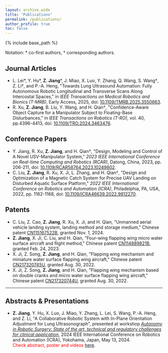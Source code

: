 ```yaml
---
layout: archive_wide
title: "Publications"
permalink: /publications/
author_profile: true
toc: false
---
```


{% include base_path %}

Notation: \* co-first authors, &dagger; corresponding authors. 

## Journal Articles
- L. Lei\*, Y. Hu\*, **Z. Jiang**\*, J. Miao, X. Luo, Y. Zhang, Q. Wang, S. Wang&dagger;, Z. Li&dagger;, and P.-A. Heng, "Towards Lung Ultrasound Automation: Fully Autonomous Robotic Longitudinal and Transverse Scans Along Intercostal Spaces," in _IEEE Transactions on Medical Robotics and Bionics (T-MRB)_, Early Access, 2025, doi: [10.1109/TMRB.2025.3550663](https://doi.org/10.1109/TMRB.2025.3550663).
- R. Xu, **Z. Jiang**, B. Liu, Y. Wang, and H. Qian&dagger;, "Confidence-Aware Object Capture for a Manipulator Subject to Floating-Base Disturbances," in _IEEE Transactions on Robotics (T-RO)_, vol. 40, pp.4396-4413, doi: [10.1109/TRO.2024.3463476](https://doi.org/10.1109/TRO.2024.3463476).

## Conference Papers
- Y. Jiang, R. Xu, **Z. Jiang**, and H. Qian&dagger;, "Design, Modeling and Control of A Novel USV-Manipulator System," _2023 IEEE International Conference on Real-time Computing and Robotics (RCAR)_, Datong, China, 2023, pp. 206-211, doi: [10.1109/RCAR58764.2023.10249802](https://doi.org/10.1109/RCAR58764.2023.10249802).
- C. Liu, **Z. Jiang**, R. Xu, X. Ji, L. Zhang, and H. Qian&dagger;,
"Design and Optimization of a Magnetic Catch System for Precise UAV Landing on Disturbed
Aquatic Surface Platform," _2022 IEEE International Conference on Robotics and Automation (ICRA)_, Philadelphia, PA, USA, 2022, pp. 1162-1168, doi: [10.1109/ICRA46639.2022.9812270](https://doi.org/10.1109/ICRA46639.2022.9812270).

## Patents
- C. Liu, Z. Cao, **Z. Jiang**, R. Xu, X. Ji, and H. Qian, "Unmanned aerial vehicle landing system, landing method and storage medium," Chinese patent [CN115167522B](https://patents.google.com/patent/CN115167522B/en?oq=CN115167522B), granted Nov. 1, 2024.
- **Z. Jiang**, X. Ji, C. Liu, and H. Qian, "Four-wing flapping wing micro water surface aircraft and flight method," Chinese patent [CN114889821B](https://patents.google.com/patent/CN114889821B/en?oq=CN114889821B), granted Feb. 24, 2023.	
- X. Ji, Z. Song, **Z. Jiang**, and H. Qian, "Flapping wing mechanism and miniature water surface flapping wing aircraft," Chinese patent [CN217320745U](https://patents.google.com/patent/CN217320745U/en?oq=CN217320745U), granted Aug. 30, 2022.  
- X. Ji, Z. Song, **Z. Jiang**, and H. Qian, "Flapping wing mechanism based on double cranks and micro water surface flapping wing aircraft," Chinese patent [CN217320744U](https://patents.google.com/patent/CN217320744U/en?oq=CN217320744U), granted Aug. 30, 2022.  

---

## Abstracts & Presentations
- **Z. Jiang**, Y. Hu, X. Luo, J. Miao, Y. Zhang, L. Lei, S. Wang, P.-A. Heng, and Z. Li, "A Collaborative Robotic System with In-Plane Orientation Adjustment for Lung Ultrasonograph", presented at workshop [_Autonomy in Robotic Surgery: State of the art, technical and regulatory challenges for clinical application_](https://metropolis.scienze.univr.it/icra24-workshop-autonomy-in-robotics-surgery/), 2024 IEEE International Conference on Robotics and Automation (ICRA), Yokohama, Japan, May 13, 2024. <span style="color:red;"><br/>Check abstract, poster and videos</span> [here](/icra2024/).